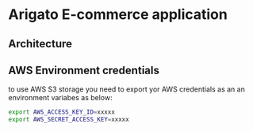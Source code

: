 # Arigato E-commerce application

## Architecture

## AWS Environment credentials
to use AWS S3 storage you need to export yor AWS credentials as an an environment variabes as below:
```bash
export AWS_ACCESS_KEY_ID=xxxxx
export AWS_SECRET_ACCESS_KEY=xxxxx
```
